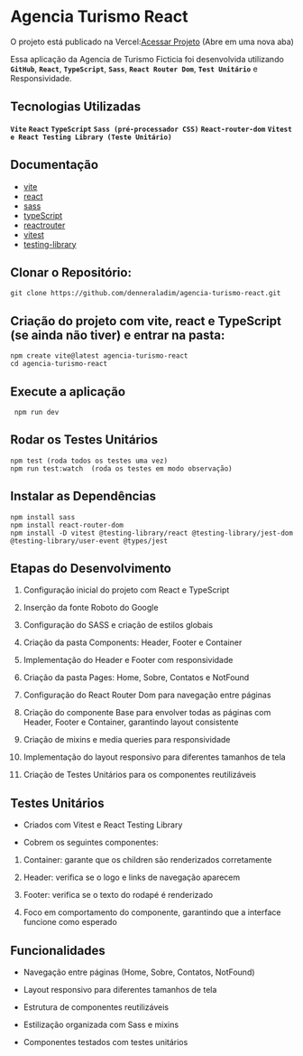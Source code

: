 
# Agencia Turismo React

O projeto está publicado na Vercel:[Acessar Projeto](https://agencia-turismo-react.vercel.app/) (Abre em uma nova aba)

Essa aplicação da Agencia de Turismo Ficticia foi desenvolvida utilizando **`GitHub`**, **`React`**, **`TypeScript`**, **`Sass`**, **`React Router Dom`**, **`Test Unitário`**  e Responsividade.


##  Tecnologias Utilizadas

**`Vite`**
**`React`**
**`TypeScript`**
**`Sass (pré-processador CSS)`**
**`React-router-dom`**
**`Vitest e React Testing Library (Teste Unitário)`**

## Documentação

- [vite](https://vitejs.dev/)
- [react](https://react.dev/)
- [sass](https://sass-lang.com/)
- [typeScript](https://www.typescriptlang.org/)
- [reactrouter](https://reactrouter.com/)
- [vitest](https://vitest.dev/)
- [testing-library](https://testing-library.com/docs/react-testing-library/intro/)

## Clonar o Repositório:

    git clone https://github.com/denneraladim/agencia-turismo-react.git

 ## Criação do projeto com vite, react e TypeScript (se ainda não tiver) e entrar na pasta: 

    npm create vite@latest agencia-turismo-react
    cd agencia-turismo-react

## Execute a aplicação

     npm run dev

## Rodar os Testes Unitários

    npm test (roda todos os testes uma vez)
    npm run test:watch  (roda os testes em modo observação)


## Instalar as Dependências

    npm install sass
    npm install react-router-dom
    npm install -D vitest @testing-library/react @testing-library/jest-dom @testing-library/user-event @types/jest


## Etapas do Desenvolvimento

1. Configuração inicial do projeto com React e TypeScript

2. Inserção da fonte Roboto do Google

3. Configuração do SASS e criação de estilos globais

4. Criação da pasta Components: Header, Footer e Container

5. Implementação do Header e Footer com responsividade

6. Criação da pasta Pages: Home, Sobre, Contatos e NotFound

7. Configuração do React Router Dom para navegação entre páginas

8. Criação do componente Base para envolver todas as páginas com Header, Footer e Container, garantindo layout consistente

9. Criação de mixins e media queries para responsividade

10. Implementação do layout responsivo para diferentes tamanhos de tela

11. Criação de Testes Unitários para os componentes reutilizáveis

## Testes Unitários

- Criados com Vitest e React Testing Library

- Cobrem os seguintes componentes:

1. Container: garante que os children são renderizados corretamente

2. Header: verifica se o logo e links de navegação aparecem

3. Footer: verifica se o texto do rodapé é renderizado

4. Foco em comportamento do componente, garantindo que a interface funcione como esperado

##  Funcionalidades

 - Navegação entre páginas (Home, Sobre, Contatos, NotFound)

- Layout responsivo para diferentes tamanhos de tela

- Estrutura de componentes reutilizáveis

- Estilização organizada com Sass e mixins

- Componentes testados com testes unitários


